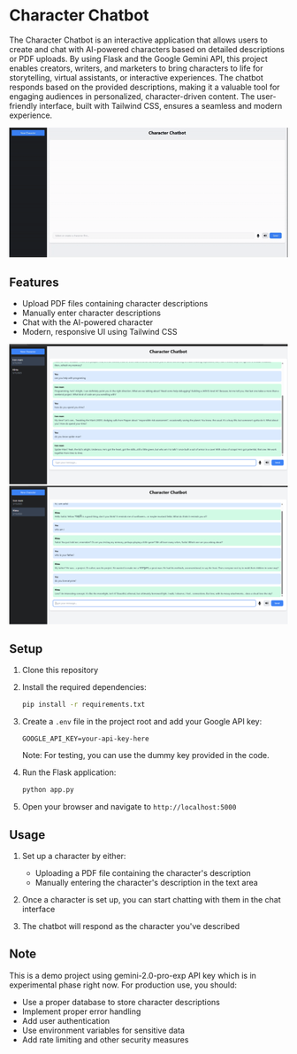 # Character Chatbot

The Character Chatbot is an interactive application that allows users to create and chat with AI-powered characters based on detailed descriptions or PDF uploads. By using Flask and the Google Gemini API, this project enables creators, writers, and marketers to bring characters to life for storytelling, virtual assistants, or interactive experiences. The chatbot responds based on the provided descriptions, making it a valuable tool for engaging audiences in personalized, character-driven content. The user-friendly interface, built with Tailwind CSS, ensures a seamless and modern experience.

![Demo](https://github.com/saifoff/Character_Bot/blob/main/demo.gif)


## Features

- Upload PDF files containing character descriptions
- Manually enter character descriptions
- Chat with the AI-powered character
- Modern, responsive UI using Tailwind CSS

![Example 1](Ironman.png)
![Example 2](Himu.png)

## Setup

1. Clone this repository
2. Install the required dependencies:
   ```bash
   pip install -r requirements.txt
   ```
3. Create a `.env` file in the project root and add your Google API key:
   ```
   GOOGLE_API_KEY=your-api-key-here
   ```
   Note: For testing, you can use the dummy key provided in the code.

4. Run the Flask application:
   ```bash
   python app.py
   ```
5. Open your browser and navigate to `http://localhost:5000`

## Usage

1. Set up a character by either:
   - Uploading a PDF file containing the character's description
   - Manually entering the character's description in the text area

2. Once a character is set up, you can start chatting with them in the chat interface

3. The chatbot will respond as the character you've described

## Note

This is a demo project using gemini-2.0-pro-exp API key which is in experimental phase right now. For production use, you should:
- Use a proper database to store character descriptions
- Implement proper error handling
- Add user authentication
- Use environment variables for sensitive data
- Add rate limiting and other security measures 
